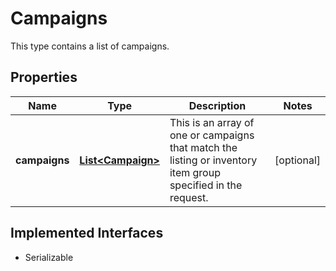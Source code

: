 

# Campaigns

This type contains a list of campaigns.
## Properties

Name | Type | Description | Notes
------------ | ------------- | ------------- | -------------
**campaigns** | [**List&lt;Campaign&gt;**](Campaign.md) | This is an array of one or campaigns that match the listing or inventory item group specified in the request. |  [optional]


## Implemented Interfaces

* Serializable



